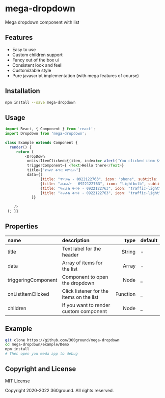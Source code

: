 
# mega-dropdown  
  
Mega dropdown component with list  
  
  
## Features  
  
* Easy to use  
* Custom children support  
* Fancy out of the box ui  
* Consistent look and feel  
* Customizable style  
* Pure javascript implementation (with mega features of course)
  
## Installation  
  
```bash  
npm install --save mega-dropdown  
```  
  
## Usage  
  
```javascript  
import React, { Component } from 'react';  
import Dropdown from 'mega-dropdown';  
  
class Example extends Component {  
  render() {  
     return (  
		 <DropDown  
		  onListItemClicked={(item, index)=> alert(`You clicked item ${JSON.stringify(item)} at index ${index}` )}  
		  triggerComponent={ <Text>Hello there</Text>}  
		  title={"የክፍያ ቁጥር ይምረጡ"}  
		  data={[  
		        {title: "ሞባይል - 0922122763", icon: "phone", subtitle: "ጊዜ ከ ቀን 1 - 5"},  
		        {title: "መብራት - 0922122763", icon: "lightbulb", subtitle: "ጊዜ ከ ቀን 1 - 5"},  
		        {title: "ትራፊክ ቅጣት - 0922122763", icon: "traffic-light", subtitle: "ጊዜ ከ ቀን 1 - 5"},  
		        {title: "ትራፊክ ቅጣት - 0922122763", icon: "traffic-light", subtitle: "ጊዜ ከ ቀን 1 - 5"},  
		    ]}  
		  
	/>
 ); }}  
```  
  
## Properties  
  
 name              | description                                   | type     | default  
:----------------- |:--------------------------------------------- | --------:|:------------------  
 title             | Text label for the header                         |   String | -  
 data             | Array of items for the list                         |   Array | -  
 triggeringComponent | Component to open the dropdown            |   Node | _  
 onListItemClicked          | Click listener for the items on the list                         |   Function | _  
 children     | If you want to render custom component                     |   Node | _
    
  
## Example  
  
```bash  
git clone https://github.com/360ground/mega-dropdown
cd mega-dropdown/example/Demo  
npm install  
# Then open you meda app to debug 
```  
  
## Copyright and License  
  
MIT License  
  
Copyright 2020-2022 360ground. All rights reserved.
